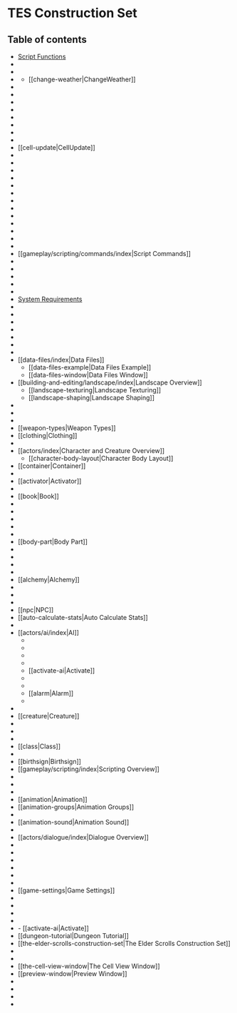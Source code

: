 # TES Construction Set

## Table of contents

- [Script Functions](<ScriptFunctions.md>)
- [](<MoonPhases.md>)
- [](<InventoryScripts.md>)
- [](<PlaceAtPC.md>)
	- [[change-weather|ChangeWeather]]
- [](<ModRegion.md>)
- [](<GetCurrentPackage.md>)
- [](<StatScriptFunctions.md>)
- [](<ScriptRunning.md>)
- [](<StartScript.md>)
- [](<StopScript.md>)
- [](<Position.md>)
- [](<PositionCell.md>)
- [[cell-update|CellUpdate]]
- [](<GetPos.md>)
- [](<GetAngle.md>)
- [](<GetStartingPos.md>)
- [](<GetStartingAngle.md>)
- [](<GetSecondsPassed.md>)
- [](<PlayGroup.md>)
- [](<LoopGroup.md>)
- [](<SkipAnim.md>)
- [](<Move.md>)
- [](<Rotate.md>)
- [](<RotateWorld.md>)
- [](<MoveWorld.md>)
- [](<GetPlayerDistance.md>)
- [[gameplay/scripting/commands/index|Script Commands]]
- [](<UsingVariablesinFunctions.md>)
- [](<DeclaringVariables.md>)
- [](begin.md)
- [](<End.md>)
- [](<ObjectReferencing.md>)
- [System Requirements](<SystemRequirements.md>)
- [](<Preferences.md>)
- [](building-and-editing/world/index.md)
- [](<NamingCells.md>)
- [](<ExteriorCell.md>)
- [](<InteriorCell.md>)
- [](<RegionS.md>)
- [](<WorldTesting.md>)
- [[data-files/index|Data Files]]
	- [[data-files-example|Data Files Example]]
	- [[data-files-window|Data Files Window]]
- [[building-and-editing/landscape/index|Landscape Overview]]
	- [[landscape-texturing|Landscape Texturing]]
	- [[landscape-shaping|Landscape Shaping]]
- [](object-overview.md)
- [](<Static.md>)
- [](<Weapon.md>)
- [[weapon-types|Weapon Types]]
- [[clothing|Clothing]]
- [](clothing.md)
- [[actors/index|Character and Creature Overview]]
	- [[character-body-layout|Character Body Layout]]
- [[container|Container]]
- [](<ObjectReference.md>)
- [[activator|Activator]]
- [](<Door.md>)
- [[book|Book]]
- [](<Ingredient.md>)
- [](apparatus.md)
- [](<Lockpick.md>)
- [](<Probe.md>)
- [](<MiscItem.md>)
- [[body-part|Body Part]]
- [](<Light.md>)
- [](<WaterLayer.md>)
- [](<RepairItem.md>)
- [](<Spellmaking.md>)
- [[alchemy|Alchemy]]
- [](<LeveledItem.md>)
- [](<Enchanting.md>)
- [](<Ownership.md>)
- [[npc|NPC]]
- [[auto-calculate-stats|Auto Calculate Stats]]
- [](<Disposition.md>)
- [[actors/ai/index|AI]]
	- [](<Wander.md>)
	- [](<Travel.md>)
	- [](<Follow.md>)
	- [](<Escort.md>)
	- [[activate-ai|Activate]]
	- [](<Fight.md>)
	- [](<Flee.md>)
	- [[alarm|Alarm]]
	- [](<Hello.md>)
- [](<InfiniteInventoryItems.md>)
- [[creature|Creature]]
- [](<LeveledCreature.md>)
- [](<Factions.md>)
- [](<Race.md>)
- [[class|Class]]
- [](<Skills.md>)
- [[birthsign|Birthsign]]
- [[gameplay/scripting/index|Scripting Overview]]
- [](<GlobalScripts.md>)
- [](<StartScripts.md>)
- [](<SampleScript.md>)
- [[animation|Animation]]
- [[animation-groups|Animation Groups]]
- [](base-character-animation.md)
- [[animation-sound|Animation Sound]]
- [](<Magic.md>)
- [[actors/dialogue/index|Dialogue Overview]]
- [](<QuestTitle.md>)
- [](<TextDefines.md>)
- [](<DialogueVariables.md>)
- [](<DialogueFunctions.md>)
- [](<FriendHit.md>)
- [](<J4POAA.md>)
- [[game-settings|Game Settings]]
- [](<MessageBox.md>)
- [](<Random.md>)
- [](<MenuMode.md>)
- [](<UsedOnMe.md>)
- [](<OnActivate.md>)
			- [[activate-ai|Activate]]
- [[dungeon-tutorial|Dungeon Tutorial]]
- [[the-elder-scrolls-construction-set|The Elder Scrolls Construction Set]]
- [](<ObjectWindow.md>)
- [](<RenderWindow.md>)
- [[the-cell-view-window|The Cell View Window]]
- [[preview-window|Preview Window]]
- [](<GetEffect.md>)
- [](<RemoveEffects.md>)
- [](<MagicEffectList.md>)
- [](<PCRace.md>)
